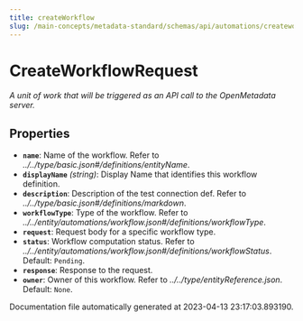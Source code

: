 ```yaml
---
title: createWorkflow
slug: /main-concepts/metadata-standard/schemas/api/automations/createworkflow
---
```


# CreateWorkflowRequest

*A unit of work that will be triggered as an API call to the OpenMetadata server.*

## Properties

- **`name`**: Name of the workflow. Refer to *../../type/basic.json#/definitions/entityName*.
- **`displayName`** *(string)*: Display Name that identifies this workflow definition.
- **`description`**: Description of the test connection def. Refer to *../../type/basic.json#/definitions/markdown*.
- **`workflowType`**: Type of the workflow. Refer to *../../entity/automations/workflow.json#/definitions/workflowType*.
- **`request`**: Request body for a specific workflow type.
- **`status`**: Workflow computation status. Refer to *../../entity/automations/workflow.json#/definitions/workflowStatus*. Default: `Pending`.
- **`response`**: Response to the request.
- **`owner`**: Owner of this workflow. Refer to *../../type/entityReference.json*. Default: `None`.


Documentation file automatically generated at 2023-04-13 23:17:03.893190.
